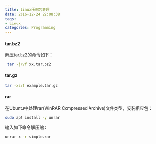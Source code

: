 ```yaml
---
title: Linux压缩包管理
date: 2016-12-24 22:08:38
tags:
- Linux
categories: Programming
---
```



#### tar.bz2

解压tar.bz2的命令如下：

```Bash
 tar -jxvf xx.tar.bz2
```

<!-- more -->

#### tar.gz

```Bash
tar -xzvf example.tar.gz
```

#### rar

在Ubuntu中处理rar(WinRAR Compressed Archive)文件类型，安装相应包：

```Bash
sudo apt install -y unrar
```

输入如下命令解压缩：

```Bash
unrar x -r simple.rar
```

